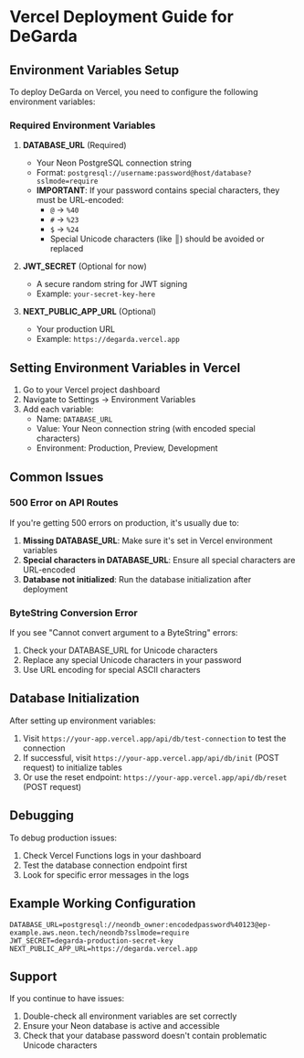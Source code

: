 # Vercel Deployment Guide for DeGarda

## Environment Variables Setup

To deploy DeGarda on Vercel, you need to configure the following environment variables:

### Required Environment Variables

1. **DATABASE_URL** (Required)
   - Your Neon PostgreSQL connection string
   - Format: `postgresql://username:password@host/database?sslmode=require`
   - **IMPORTANT**: If your password contains special characters, they must be URL-encoded:
     - `@` → `%40`
     - `#` → `%23`
     - `$` → `%24`
     - Special Unicode characters (like ║) should be avoided or replaced

2. **JWT_SECRET** (Optional for now)
   - A secure random string for JWT signing
   - Example: `your-secret-key-here`

3. **NEXT_PUBLIC_APP_URL** (Optional)
   - Your production URL
   - Example: `https://degarda.vercel.app`

## Setting Environment Variables in Vercel

1. Go to your Vercel project dashboard
2. Navigate to Settings → Environment Variables
3. Add each variable:
   - Name: `DATABASE_URL`
   - Value: Your Neon connection string (with encoded special characters)
   - Environment: Production, Preview, Development

## Common Issues

### 500 Error on API Routes

If you're getting 500 errors on production, it's usually due to:

1. **Missing DATABASE_URL**: Make sure it's set in Vercel environment variables
2. **Special characters in DATABASE_URL**: Ensure all special characters are URL-encoded
3. **Database not initialized**: Run the database initialization after deployment

### ByteString Conversion Error

If you see "Cannot convert argument to a ByteString" errors:

1. Check your DATABASE_URL for Unicode characters
2. Replace any special Unicode characters in your password
3. Use URL encoding for special ASCII characters

## Database Initialization

After setting up environment variables:

1. Visit `https://your-app.vercel.app/api/db/test-connection` to test the connection
2. If successful, visit `https://your-app.vercel.app/api/db/init` (POST request) to initialize tables
3. Or use the reset endpoint: `https://your-app.vercel.app/api/db/reset` (POST request)

## Debugging

To debug production issues:

1. Check Vercel Functions logs in your dashboard
2. Test the database connection endpoint first
3. Look for specific error messages in the logs

## Example Working Configuration

```env
DATABASE_URL=postgresql://neondb_owner:encodedpassword%40123@ep-example.aws.neon.tech/neondb?sslmode=require
JWT_SECRET=degarda-production-secret-key
NEXT_PUBLIC_APP_URL=https://degarda.vercel.app
```

## Support

If you continue to have issues:

1. Double-check all environment variables are set correctly
2. Ensure your Neon database is active and accessible
3. Check that your database password doesn't contain problematic Unicode characters